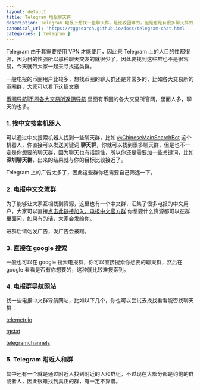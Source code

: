 ```yaml
---
layout: default
title: Telegram 电报聊天群
description: Telegram 电报上想找一些聊天群，是比较困难的，但是也是有很多聊天群的，那么这篇文章就是教大家怎么找到想要的聊天群，其次我们也构建了一个聊天群，大家也可以一起参与进来，相信随着时间的推移这个群会越来越多人。
canonical_url: 'https://tggsearch.github.io/docs/telegram-chat.html'
categories: [ telegram ]
---
```

Telegram 由于其需要使用 VPN 才能使用，因此来 Telegram 上的人目的性都很强，因为目的性强所以那种聊天交友的就很少了，因此要找到这些群也不是很容易，今天就带大家一起来寻找这类群。

一般电报的币圈用户比较多，想找币圈的聊天群还是非常多的，比如各大交易所的币圈群，大家可以看下这篇文章

[币圈导航|币圈各大交易所返佣导航](./coins-index.html)
里面有币圈的各大交易所官网，里面人多，聊天的也多。

### 1. 找中文搜索机器人
可以通过中文搜索机器人找到一些聊天群，比如 [@ChineseMainSearchBot](./302.html?target=https://t.me/ChineseMainSearchBot) 这个机器人，你直接可以发送关键词 <b>聊天群</b>，你就可以找到很多聊天群，但是也不一定是你想要的聊天群，因为聊天也有话题性，所以你还是需要加一些关键词，比如 <b>深圳聊天群</b>，出来的结果就与你的目标比较接近了。

Telegram 上的广告太多了，因此这些群你还需要自己筛选一下。

### 2. 电报中文交流群
为了能够让大家互相找到资源，这里也有一个中文群，汇集了很多电报的中文用户，大家可以直接[点击此链接加入，电报中文官方群](./302.html?target=https://t.me/chinaDianBaoFans) 你想要什么资源都可以在群里面问，如果有的话，大家会发给你。

进群后请勿发广告，发广告会被踢。
### 3. 直接在 google 搜索
一般也可以在 google 搜索电报群，你可以直接搜索你想要的聊天群，然后在 google 看看是否有你想要的，这种就比较难搜索到。

### 4. 电报群导航网站
找一些电报中文群导航网站，比如以下几个，你也可以尝试去找找看看能否找聊天群：

[telemetr.io](./302.html?target=https://telemetr.io/en/channels)

[tgstat](./302.html?target=https://tgstat.com)

[telegramchannels](./302.html?target=https://telegramchannels.me)

### 5. Telegram 附近人和群
其中还有一个就是通过附近人找到附近的人和群组，不过现在大部分都是约炮的群或者人，因此很难找到真正的群，有一定不靠谱。